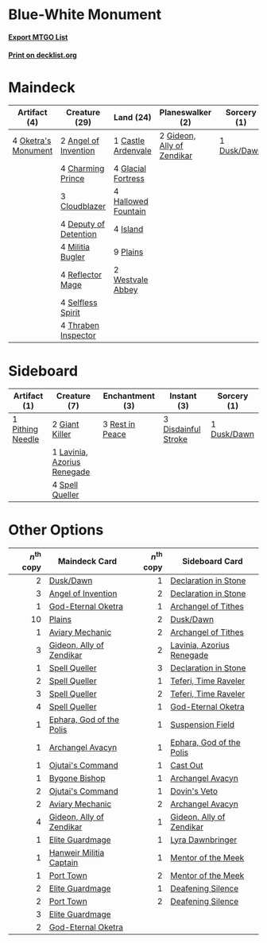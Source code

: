 # Blue-White Monument

#### [Export MTGO List](../collection/Blue-White%20Monument/Blue-White%20Monument.txt)
#### [Print on decklist.org](http://decklist.org/?deckmain=2%09Angel%20of%20Invention%0A1%09Castle%20Ardenvale%0A4%09Charming%20Prince%0A3%09Cloudblazer%0A4%09Deputy%20of%20Detention%0A1%09Dusk/Dawn%0A2%09Gideon,%20Ally%20of%20Zendikar%0A4%09Glacial%20Fortress%0A4%09Hallowed%20Fountain%0A4%09Island%0A4%09Militia%20Bugler%0A4%09Oketra's%20Monument%0A9%09Plains%0A4%09Reflector%20Mage%0A4%09Selfless%20Spirit%0A4%09Thraben%20Inspector%0A2%09Westvale%20Abbey&deckside=3%09Disdainful%20Stroke%0A1%09Dusk/Dawn%0A2%09Giant%20Killer%0A1%09Lavinia,%20Azorius%20Renegade%0A1%09Pithing%20Needle%0A3%09Rest%20in%20Peace%0A4%09Spell%20Queller)
# Maindeck

|                                         Artifact (4)                                         |                                         Creature (29)                                          |                                          Land (24)                                          |                                          Planeswalker (2)                                           |                                     Sorcery (1)                                      |
|----------------------------------------------------------------------------------------------|------------------------------------------------------------------------------------------------|---------------------------------------------------------------------------------------------|-----------------------------------------------------------------------------------------------------|--------------------------------------------------------------------------------------|
|4 [Oketra's Monument](http://gatherer.wizards.com/Pages/Card/Details.aspx?multiverseid=426935)|2 [Angel of Invention](http://gatherer.wizards.com/Pages/Card/Details.aspx?multiverseid=417577) |1 [Castle Ardenvale](http://gatherer.wizards.com/Pages/Card/Details.aspx?multiverseid=473200)|2 [Gideon, Ally of Zendikar](http://gatherer.wizards.com/Pages/Card/Details.aspx?multiverseid=401897)|1 [Dusk/Dawn](http://gatherer.wizards.com/Pages/Card/Details.aspx?multiverseid=426912)|
|                                                                                              |4 [Charming Prince](http://gatherer.wizards.com/Pages/Card/Details.aspx?multiverseid=472970)    |4 [Glacial Fortress](http://gatherer.wizards.com/Pages/Card/Details.aspx?multiverseid=190562)|                                                                                                     |                                                                                      |
|                                                                                              |3 [Cloudblazer](http://gatherer.wizards.com/Pages/Card/Details.aspx?multiverseid=442190)        |4 [Hallowed Fountain](http://gatherer.wizards.com/Pages/Card/Details.aspx?multiverseid=97071)|                                                                                                     |                                                                                      |
|                                                                                              |4 [Deputy of Detention](http://gatherer.wizards.com/Pages/Card/Details.aspx?multiverseid=457309)|4 [Island](http://gatherer.wizards.com/Pages/Card/Details.aspx?multiverseid=439857)          |                                                                                                     |                                                                                      |
|                                                                                              |4 [Militia Bugler](http://gatherer.wizards.com/Pages/Card/Details.aspx?multiverseid=447165)     |9 [Plains](http://gatherer.wizards.com/Pages/Card/Details.aspx?multiverseid=439856)          |                                                                                                     |                                                                                      |
|                                                                                              |4 [Reflector Mage](http://gatherer.wizards.com/Pages/Card/Details.aspx?multiverseid=407667)     |2 [Westvale Abbey](http://gatherer.wizards.com/Pages/Card/Details.aspx?multiverseid=410049)  |                                                                                                     |                                                                                      |
|                                                                                              |4 [Selfless Spirit](http://gatherer.wizards.com/Pages/Card/Details.aspx?multiverseid=414332)    |                                                                                             |                                                                                                     |                                                                                      |
|                                                                                              |4 [Thraben Inspector](http://gatherer.wizards.com/Pages/Card/Details.aspx?multiverseid=409784)  |                                                                                             |                                                                                                     |                                                                                      |


# Sideboard

|                                       Artifact (1)                                        |                                             Creature (7)                                             |                                     Enchantment (3)                                      |                                         Instant (3)                                          |                                     Sorcery (1)                                      |
|-------------------------------------------------------------------------------------------|------------------------------------------------------------------------------------------------------|------------------------------------------------------------------------------------------|----------------------------------------------------------------------------------------------|--------------------------------------------------------------------------------------|
|1 [Pithing Needle](http://gatherer.wizards.com/Pages/Card/Details.aspx?multiverseid=129526)|2 [Giant Killer](http://gatherer.wizards.com/Pages/Card/Details.aspx?multiverseid=472976)             |3 [Rest in Peace](http://gatherer.wizards.com/Pages/Card/Details.aspx?multiverseid=442021)|3 [Disdainful Stroke](http://gatherer.wizards.com/Pages/Card/Details.aspx?multiverseid=420705)|1 [Dusk/Dawn](http://gatherer.wizards.com/Pages/Card/Details.aspx?multiverseid=426912)|
|                                                                                           |1 [Lavinia, Azorius Renegade](http://gatherer.wizards.com/Pages/Card/Details.aspx?multiverseid=457333)|                                                                                          |                                                                                              |                                                                                      |
|                                                                                           |4 [Spell Queller](http://gatherer.wizards.com/Pages/Card/Details.aspx?multiverseid=414494)            |                                                                                          |                                                                                              |                                                                                      |


# Other Options

|*n*<sup>th</sup> copy|                                           Maindeck Card                                           |*n*<sup>th</sup> copy|                                           Sideboard Card                                           |
|--------------------:|---------------------------------------------------------------------------------------------------|--------------------:|----------------------------------------------------------------------------------------------------|
|                    2|[Dusk/Dawn](http://gatherer.wizards.com/Pages/Card/Details.aspx?multiverseid=426912)               |                    1|[Declaration in Stone](http://gatherer.wizards.com/Pages/Card/Details.aspx?multiverseid=409750)     |
|                    3|[Angel of Invention](http://gatherer.wizards.com/Pages/Card/Details.aspx?multiverseid=417577)      |                    2|[Declaration in Stone](http://gatherer.wizards.com/Pages/Card/Details.aspx?multiverseid=409750)     |
|                    1|[God-Eternal Oketra](http://gatherer.wizards.com/Pages/Card/Details.aspx?multiverseid=460943)      |                    1|[Archangel of Tithes](http://gatherer.wizards.com/Pages/Card/Details.aspx?multiverseid=398571)      |
|                   10|[Plains](http://gatherer.wizards.com/Pages/Card/Details.aspx?multiverseid=439856)                  |                    2|[Dusk/Dawn](http://gatherer.wizards.com/Pages/Card/Details.aspx?multiverseid=426912)                |
|                    1|[Aviary Mechanic](http://gatherer.wizards.com/Pages/Card/Details.aspx?multiverseid=417579)         |                    2|[Archangel of Tithes](http://gatherer.wizards.com/Pages/Card/Details.aspx?multiverseid=398571)      |
|                    3|[Gideon, Ally of Zendikar](http://gatherer.wizards.com/Pages/Card/Details.aspx?multiverseid=401897)|                    2|[Lavinia, Azorius Renegade](http://gatherer.wizards.com/Pages/Card/Details.aspx?multiverseid=457333)|
|                    1|[Spell Queller](http://gatherer.wizards.com/Pages/Card/Details.aspx?multiverseid=414494)           |                    3|[Declaration in Stone](http://gatherer.wizards.com/Pages/Card/Details.aspx?multiverseid=409750)     |
|                    2|[Spell Queller](http://gatherer.wizards.com/Pages/Card/Details.aspx?multiverseid=414494)           |                    1|[Teferi, Time Raveler](http://gatherer.wizards.com/Pages/Card/Details.aspx?multiverseid=461148)     |
|                    3|[Spell Queller](http://gatherer.wizards.com/Pages/Card/Details.aspx?multiverseid=414494)           |                    2|[Teferi, Time Raveler](http://gatherer.wizards.com/Pages/Card/Details.aspx?multiverseid=461148)     |
|                    4|[Spell Queller](http://gatherer.wizards.com/Pages/Card/Details.aspx?multiverseid=414494)           |                    1|[God-Eternal Oketra](http://gatherer.wizards.com/Pages/Card/Details.aspx?multiverseid=460943)       |
|                    1|[Ephara, God of the Polis](http://gatherer.wizards.com/Pages/Card/Details.aspx?multiverseid=378517)|                    1|[Suspension Field](http://gatherer.wizards.com/Pages/Card/Details.aspx?multiverseid=386682)         |
|                    1|[Archangel Avacyn](http://gatherer.wizards.com/Pages/Card/Details.aspx?multiverseid=409741)        |                    1|[Ephara, God of the Polis](http://gatherer.wizards.com/Pages/Card/Details.aspx?multiverseid=378517) |
|                    1|[Ojutai's Command](http://gatherer.wizards.com/Pages/Card/Details.aspx?multiverseid=394642)        |                    1|[Cast Out](http://gatherer.wizards.com/Pages/Card/Details.aspx?multiverseid=426710)                 |
|                    1|[Bygone Bishop](http://gatherer.wizards.com/Pages/Card/Details.aspx?multiverseid=409746)           |                    1|[Archangel Avacyn](http://gatherer.wizards.com/Pages/Card/Details.aspx?multiverseid=409741)         |
|                    2|[Ojutai's Command](http://gatherer.wizards.com/Pages/Card/Details.aspx?multiverseid=394642)        |                    1|[Dovin's Veto](http://gatherer.wizards.com/Pages/Card/Details.aspx?multiverseid=461120)             |
|                    2|[Aviary Mechanic](http://gatherer.wizards.com/Pages/Card/Details.aspx?multiverseid=417579)         |                    2|[Archangel Avacyn](http://gatherer.wizards.com/Pages/Card/Details.aspx?multiverseid=409741)         |
|                    4|[Gideon, Ally of Zendikar](http://gatherer.wizards.com/Pages/Card/Details.aspx?multiverseid=401897)|                    1|[Gideon, Ally of Zendikar](http://gatherer.wizards.com/Pages/Card/Details.aspx?multiverseid=401897) |
|                    1|[Elite Guardmage](http://gatherer.wizards.com/Pages/Card/Details.aspx?multiverseid=461122)         |                    1|[Lyra Dawnbringer](http://gatherer.wizards.com/Pages/Card/Details.aspx?multiverseid=442914)         |
|                    1|[Hanweir Militia Captain](http://gatherer.wizards.com/Pages/Card/Details.aspx?multiverseid=409759) |                    1|[Mentor of the Meek](http://gatherer.wizards.com/Pages/Card/Details.aspx?multiverseid=389594)       |
|                    1|[Port Town](http://gatherer.wizards.com/Pages/Card/Details.aspx?multiverseid=410046)               |                    2|[Mentor of the Meek](http://gatherer.wizards.com/Pages/Card/Details.aspx?multiverseid=389594)       |
|                    2|[Elite Guardmage](http://gatherer.wizards.com/Pages/Card/Details.aspx?multiverseid=461122)         |                    1|[Deafening Silence](http://gatherer.wizards.com/Pages/Card/Details.aspx?multiverseid=472972)        |
|                    2|[Port Town](http://gatherer.wizards.com/Pages/Card/Details.aspx?multiverseid=410046)               |                    2|[Deafening Silence](http://gatherer.wizards.com/Pages/Card/Details.aspx?multiverseid=472972)        |
|                    3|[Elite Guardmage](http://gatherer.wizards.com/Pages/Card/Details.aspx?multiverseid=461122)         |                     |                                                                                                    |
|                    2|[God-Eternal Oketra](http://gatherer.wizards.com/Pages/Card/Details.aspx?multiverseid=460943)      |                     |                                                                                                    |

